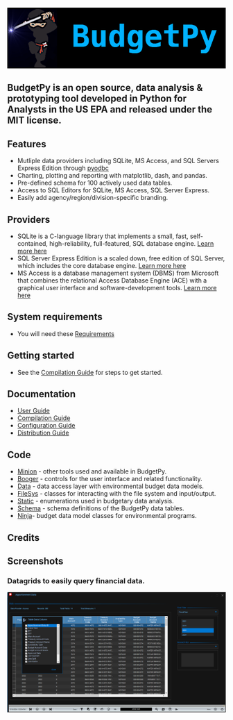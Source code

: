 ![](https://github.com/KarmaScripter/BudgetPy/blob/master/etc/img/github/BudgetPy.png)

## BudgetPy is an open source, data analysis & prototyping tool developed in Python for Analysts in the US EPA and released under the MIT license.

## Features

- Mutliple data providers including SQLite, MS Access, and SQL Servers Express Edition through [pyodbc](https://github.com/mkleehammer/pyodbc/wiki)
- Charting, plotting and reporting with matplotlib, dash, and pandas.
- Pre-defined schema for 100 actively used data tables.
- Access to SQL Editors for SQLite, MS Access, SQL Server Express.
- Easily add agency/region/division-specific branding.

## Providers

- SQLite is a C-language library that implements a small, fast, self-contained, high-reliability, full-featured, SQL database engine. [Learn more here](https://sqlite.org/index.html) 
- SQL Server Express Edition is a scaled down, free edition of SQL Server, which includes the core database engine. [Learn more here](https://www.microsoft.com/en-us/download/details.aspx?id=101064)
- MS Access is a database management system (DBMS) from Microsoft that combines the relational Access Database Engine (ACE) with a graphical user interface and software-development tools.  [Learn more here](https://www.microsoft.com/en-us/microsoft-365/access)


## System requirements

- You will need these [Requirements](https://github.com/KarmaScripter/BudgetPy/blob/master/requirements.txt)


## Getting started

- See the [Compilation Guide](Resources/Github/Compilation.md) for steps to get started.


## Documentation

- [User Guide](etc/git/Users.md)
- [Compilation Guide](etc/git/Compilation.md)
- [Configuration Guide](etc/git/Configuration.md)
- [Distribution Guide](etc/git/Distribution.md)


## Code

- [Minion](https://github.com/KarmaScripter/BudgetPy/blob/master/Minion.py) - other tools used and available in BudgetPy.
- [Booger](https://github.com/KarmaScripter/BudgetPy/blob/master/Booger.py) - controls for the user interface and related functionality.
- [Data](https://github.com/KarmaScripter/BudgetPy/blob/master/Data.py) - data access layer with environmental budget data models.
- [FileSys](https://github.com/KarmaScripter/BudgetPy/blob/master/FileSys.py) - classes for interacting with the file system and input/output.
- [Static](https://github.com/KarmaScripter/BudgetPy/blob/master/Static.py) - enumerations used in budgetary data analysis.
- [Schema](https://github.com/KarmaScripter/BudgetPy/blob/master/Schema.py) - schema definitions of the BudgetPy data tables.
- [Ninja](https://github.com/KarmaScripter/BudgetPy/blob/master/Ninja.py)- budget data model classes for environmental programs.

## Credits

## Screenshots

### Datagrids to easily query financial data.

![](https://github.com/KarmaScripter/BudgetExecution/blob/main/Resources/Assets/GitHubImages/Datagrid.PNG)

